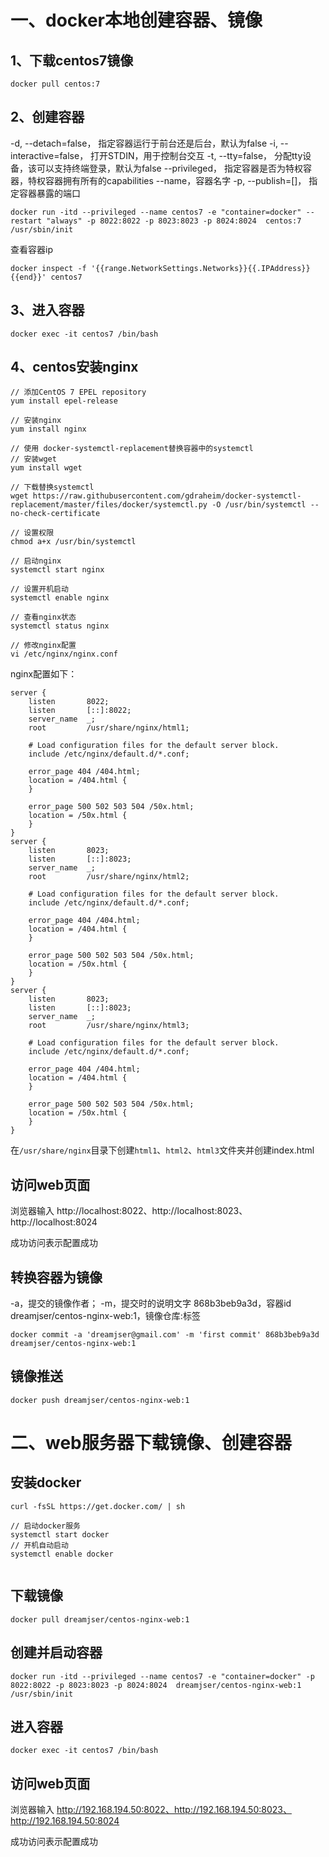 # 一、docker本地创建容器、镜像

## 1、下载centos7镜像

`docker pull centos:7`

## 2、创建容器

-d, --detach=false， 指定容器运行于前台还是后台，默认为false
-i, --interactive=false， 打开STDIN，用于控制台交互
-t, --tty=false， 分配tty设备，该可以支持终端登录，默认为false
--privileged， 指定容器是否为特权容器，特权容器拥有所有的capabilities
--name，容器名字
-p, --publish=[]， 指定容器暴露的端口

`docker run -itd --privileged --name centos7 -e "container=docker" --restart "always" -p 8022:8022 -p 8023:8023 -p 8024:8024  centos:7  /usr/sbin/init`

查看容器ip

`docker inspect -f '{{range.NetworkSettings.Networks}}{{.IPAddress}}{{end}}' centos7`

## 3、进入容器

`docker exec -it centos7 /bin/bash`

## 4、centos安装nginx

```
// 添加CentOS 7 EPEL repository
yum install epel-release

// 安装nginx
yum install nginx

// 使用 docker-systemctl-replacement替换容器中的systemctl
// 安装wget
yum install wget

// 下载替换systemctl
wget https://raw.githubusercontent.com/gdraheim/docker-systemctl-replacement/master/files/docker/systemctl.py -O /usr/bin/systemctl --no-check-certificate

// 设置权限
chmod a+x /usr/bin/systemctl

// 启动nginx
systemctl start nginx

// 设置开机启动
systemctl enable nginx

// 查看nginx状态
systemctl status nginx

// 修改nginx配置
vi /etc/nginx/nginx.conf
```

nginx配置如下：
```
server {
    listen       8022;
    listen       [::]:8022;
    server_name  _;
    root         /usr/share/nginx/html1;

    # Load configuration files for the default server block.
    include /etc/nginx/default.d/*.conf;

    error_page 404 /404.html;
    location = /404.html {
    }

    error_page 500 502 503 504 /50x.html;
    location = /50x.html {
    }
}
server {
    listen       8023;
    listen       [::]:8023;
    server_name  _;
    root         /usr/share/nginx/html2;

    # Load configuration files for the default server block.
    include /etc/nginx/default.d/*.conf;

    error_page 404 /404.html;
    location = /404.html {
    }

    error_page 500 502 503 504 /50x.html;
    location = /50x.html {
    }
}
server {
    listen       8023;
    listen       [::]:8023;
    server_name  _;
    root         /usr/share/nginx/html3;

    # Load configuration files for the default server block.
    include /etc/nginx/default.d/*.conf;

    error_page 404 /404.html;
    location = /404.html {
    }

    error_page 500 502 503 504 /50x.html;
    location = /50x.html {
    }
}
```

在`/usr/share/nginx`目录下创建`html1`、`html2`、`html3`文件夹并创建index.html

## 访问web页面

浏览器输入 http://localhost:8022、http://localhost:8023、http://localhost:8024

成功访问表示配置成功

## 转换容器为镜像

-a，提交的镜像作者；
-m，提交时的说明文字
868b3beb9a3d，容器id
dreamjser/centos-nginx-web:1，镜像仓库:标签

`docker commit -a 'dreamjser@gmail.com' -m 'first commit' 868b3beb9a3d dreamjser/centos-nginx-web:1`

## 镜像推送

`docker push dreamjser/centos-nginx-web:1`

# 二、web服务器下载镜像、创建容器

## 安装docker

```
curl -fsSL https://get.docker.com/ | sh

// 启动docker服务
systemctl start docker
// 开机自动启动
systemctl enable docker
 
```

## 下载镜像

```
docker pull dreamjser/centos-nginx-web:1
```

## 创建并启动容器

```
docker run -itd --privileged --name centos7 -e "container=docker" -p 8022:8022 -p 8023:8023 -p 8024:8024  dreamjser/centos-nginx-web:1  /usr/sbin/init
```

## 进入容器

```
docker exec -it centos7 /bin/bash
```

## 访问web页面

浏览器输入 http://192.168.194.50:8022、http://192.168.194.50:8023、http://192.168.194.50:8024

成功访问表示配置成功